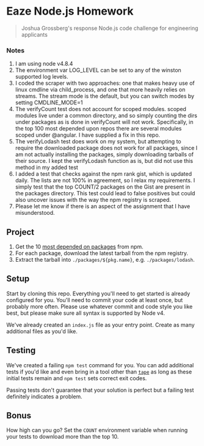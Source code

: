 # Eaze Node.js Homework

> Joshua Grossberg's response Node.js code challenge for engineering applicants

### Notes

1. I am using node v4.8.4
2. The environment var LOG_LEVEL can be set to any of the winston supported log levels.  
3. I coded the scraper with two approaches:  one that makes heavy use of linux cmdline via child_process, and one that more heavily relies on streams.  The stream mode is the default, but you can switch modes by setting CMDLINE_MODE=1
4.  The verifyCount test does not account for scoped modules.  scoped modules live under a common directory, and so simply counting the dirs under packages as is done in verifyCount will not work.  Specifically, in the top 100 most depended upon repos there are several modules scoped under @angular.  I have supplied a fix in this repo.
5.  The verifyLodash test does work on my system, but attempting to require the downloaded package does not work for all packages, since I am not actually installing the packages, simply downloading tarballs of their source.  I kept the verifyLodash function as is, but did not use this method in my added test
6. I added a test that checks against the npm rank gist, which is updated daily.  The lists are not 100% in agreement, so I relax my requirements.  I simply test that the top COUNT/2 packages on the Gist are present in the packages directory.  This test could lead to false positives but could also uncover issues with the way the npm registry is scraped.
7.  Please let me know if there is an aspect of the assignment that I have misunderstood.

## Project

1. Get the 10 [most depended on packages](https://www.npmjs.com/browse/depended) from npm.
2. For each package, download the latest tarball from the npm registry.
3. Extract the tarball into `./packages/${pkg.name}`, e.g. `./packages/lodash`.

## Setup

Start by cloning this repo. Everything you'll need to get started is already configured for you. You'll need to commit your code at least once, but probably more often. Please use whatever commit and code style you like best, but please make sure all syntax is supported by Node v4.

We've already created an `index.js` file as your entry point. Create as many additional files as you'd like.

## Testing

We've created a failing `npm test` command for you. You can add additional tests if you'd like and even bring in a tool other than [`tape`](https://github.com/substack/tape) as long as these initial tests remain and `npm test` sets correct exit codes.

Passing tests don't guarantee that your solution is perfect but a failing test definitely indicates a problem.

## Bonus

How high can you go? Set the `COUNT` environment variable when running your tests to download more than the top 10.
